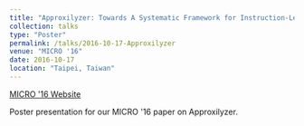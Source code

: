 ```yaml
---
title: "Approxilyzer: Towards A Systematic Framework for Instruction-Level Approximate Computing and its Application to Hardware Resiliency"
collection: talks
type: "Poster"
permalink: /talks/2016-10-17-Approxilyzer
venue: "MICRO '16"
date: 2016-10-17
location: "Taipei, Taiwan"
---
```


[MICRO '16 Website](https://www.microarch.org/micro49/)

Poster presentation for our MICRO '16 paper on Approxilyzer.
